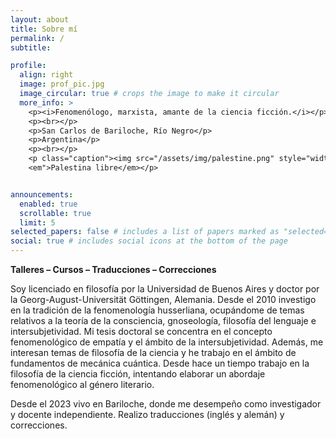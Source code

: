 ```yaml
---
layout: about
title: Sobre mí
permalink: /
subtitle:

profile:
  align: right
  image: prof_pic.jpg
  image_circular: true # crops the image to make it circular
  more_info: >
    <p><i>Fenomenólogo, marxista, amante de la ciencia ficción.</i></p>
    <p><br></p>
    <p>San Carlos de Bariloche, Río Negro</p>
    <p>Argentina</p>
    <p><br></p>
    <p class="caption"><img src="/assets/img/palestine.png" style="width: 40px; height: 40px; object-fit: contain;"></img>
    <em">Palestina libre</em></p>


announcements:
  enabled: true
  scrollable: true
  limit: 5
selected_papers: false # includes a list of papers marked as "selected={true}"
social: true # includes social icons at the bottom of the page
---
```


<b>Talleres – Cursos – Traducciones – Correcciones</b>

Soy licenciado en filosofía por la Universidad de Buenos Aires y doctor por la Georg-August-Universität Göttingen, Alemania. Desde el 2010 investigo en la tradición de la fenomenología husserliana, ocupándome de temas relativos a la teoría de la consciencia, gnoseología, filosofía del lenguaje e intersubjetividad. Mi tesis doctoral se concentra en el concepto fenomenológico de empatía y el ámbito de la intersubjetividad. Además, me interesan temas de filosofía de la ciencia y he trabajo en el ámbito de fundamentos de mecánica cuántica. Desde hace un tiempo trabajo en la filosofía de la ciencia ficción, intentando elaborar un abordaje fenomenológico al género literario.

Desde el 2023 vivo en Bariloche, donde me desempeño como investigador y docente independiente. Realizo traducciones (inglés y alemán) y correcciones.
